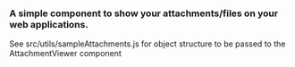 ### A simple component to show your attachments/files on your web applications.
See src/utils/sampleAttachments.js for object structure to be passed to the AttachmentViewer component
